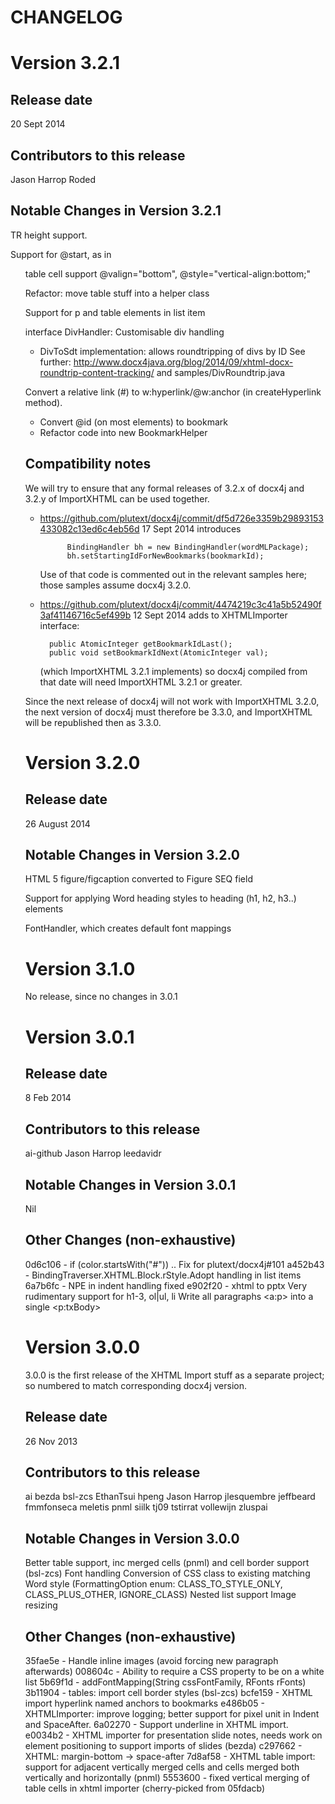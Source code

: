 CHANGELOG
=========


Version 3.2.1
===============

Release date
------------

20 Sept 2014

Contributors to this release
----------------------------

Jason Harrop
Roded

Notable Changes in Version 3.2.1
---------------------------------

TR height support.

Support for @start, as in <ol start="5">

table cell support @valign="bottom", @style="vertical-align:bottom;"

Refactor: move table stuff into a helper class

Support for p and table elements in list item

interface DivHandler: Customisable div handling
- DivToSdt implementation: allows roundtripping of divs by ID
  See further: http://www.docx4java.org/blog/2014/09/xhtml-docx-roundtrip-content-tracking/
  and samples/DivRoundtrip.java

Convert a relative link (#) to w:hyperlink/@w:anchor (in createHyperlink method).
- Convert @id (on most elements) to bookmark
- Refactor code into new BookmarkHelper


Compatibility notes
-------------------

We will try to ensure that any formal releases of 3.2.x of docx4j and 3.2.y of ImportXHTML 
can be used together.

- https://github.com/plutext/docx4j/commit/df5d726e3359b29893153433082c13ed6c4eb56d 
  17 Sept 2014 introduces 
  
			BindingHandler bh = new BindingHandler(wordMLPackage);
			bh.setStartingIdForNewBookmarks(bookmarkId);
			
  Use of that code is commented out in the relevant samples here; those samples assume docx4j 3.2.0.
  
- https://github.com/plutext/docx4j/commit/4474219c3c41a5b52490f3af41146716c5ef499b
  12 Sept 2014 adds to XHTMLImporter interface:
  
     	public AtomicInteger getBookmarkIdLast();      	
		public void setBookmarkIdNext(AtomicInteger val);

  (which ImportXHTML 3.2.1 implements)
  so docx4j compiled from that date will need ImportXHTML 3.2.1 or greater.

Since the next release of docx4j will not work with ImportXHTML 3.2.0, the 
next version of docx4j must therefore be 3.3.0, and ImportXHTML will be
republished then as 3.3.0.
  


Version 3.2.0
=============

Release date
------------

26 August 2014

Notable Changes in Version 3.2.0
---------------------------------

HTML 5 figure/figcaption converted to Figure SEQ field 

Support for applying Word heading styles to heading (h1, h2, h3..) elements

FontHandler, which creates default font mappings



Version 3.1.0
=============

No release, since no changes in 3.0.1


Version 3.0.1
=============


Release date
------------

8 Feb 2014

Contributors to this release
----------------------------

ai-github
Jason Harrop
leedavidr 


Notable Changes in Version 3.0.1
---------------------------------

Nil

Other Changes (non-exhaustive)
------------------------------

0d6c106 - if (color.startsWith("#")) .. Fix for plutext/docx4j#101
a452b43 - BindingTraverser.XHTML.Block.rStyle.Adopt handling in list items
6a7b6fc - NPE in indent handling fixed
e902f20 - xhtml to pptx
			Very rudimentary support for h1-3, ol|ul, li
			Write all paragraphs <a:p> into a single <p:txBody>


Version 3.0.0
=============

3.0.0 is the first release of the XHTML Import stuff as a separate project; 
so numbered to match corresponding docx4j version.


Release date
------------

26 Nov 2013

Contributors to this release
----------------------------

ai
bezda
bsl-zcs
EthanTsui
hpeng
Jason Harrop
jlesquembre
jeffbeard
fmmfonseca
meletis
pnml
siilk
tj09
tstirrat
vollewijn
zluspai


Notable Changes in Version 3.0.0
---------------------------------

Better table support, inc merged cells (pnml) and cell border support (bsl-zcs)
Font handling
Conversion of CSS class to existing matching  Word style (FormattingOption enum: CLASS_TO_STYLE_ONLY, CLASS_PLUS_OTHER, IGNORE_CLASS) 
Nested list support
Image resizing
 

Other Changes (non-exhaustive)
------------------------------

35fae5e - Handle inline images (avoid forcing new paragraph afterwards)
008604c - Ability to require a CSS property to be on a white list 
5b69f1d - addFontMapping(String cssFontFamily, RFonts rFonts) 
3b11904 - tables: import cell border styles (bsl-zcs) 
bcfe159 - XHTML import hyperlink named anchors to bookmarks 
e486b05 - XHTMLImporter: improve logging; better support for pixel unit in Indent and SpaceAfter. 
6a02270 - Support underline in XHTML import. 
e0034b2 - XHTML importer for presentation slide notes, needs work on element positioning to support imports of slides (bezda)
c297662 - XHTML: margin-bottom -> space-after
7d8af58 - XHTML table import: support for adjacent vertically merged cells and cells merged both vertically and horizontally (pnml)
5553600 - fixed vertical merging of table cells in xhtml importer (cherry-picked from 05fdacb)

